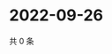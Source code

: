 # 2022-09-26

共 0 条

<!-- BEGIN WEIBO -->
<!-- 最后更新时间 Mon Sep 26 2022 13:20:03 GMT+0800 (China Standard Time) -->

<!-- END WEIBO -->
